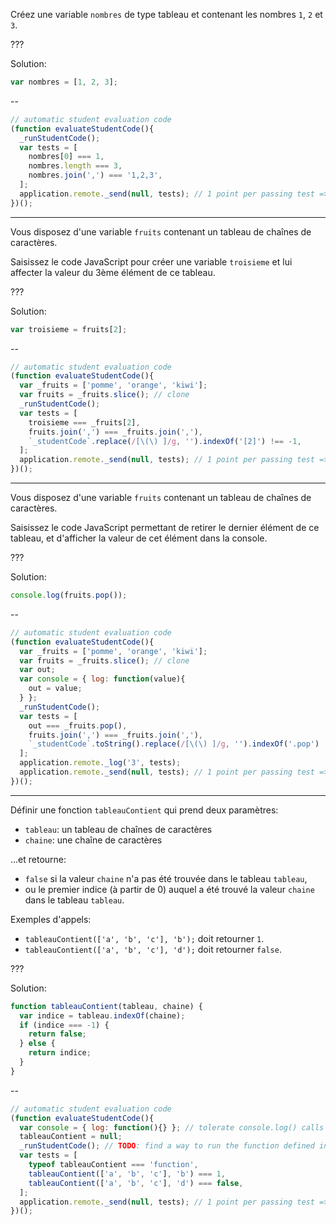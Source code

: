 Créez une variable `nombres` de type tableau et contenant les nombres `1`, `2` et `3`.

???

Solution:
```js
var nombres = [1, 2, 3];
```

--

```js
// automatic student evaluation code
(function evaluateStudentCode(){
  _runStudentCode();
  var tests = [
    nombres[0] === 1,
    nombres.length === 3,
    nombres.join(',') === '1,2,3',
  ];
  application.remote._send(null, tests); // 1 point per passing test => 3 pts per exercise
})();
```

---

Vous disposez d'une variable `fruits` contenant un tableau de chaînes de caractères.

Saisissez le code JavaScript pour créer une variable `troisieme` et lui affecter la valeur du 3ème élément de ce tableau.

???

Solution:
```js
var troisieme = fruits[2];
```

--

```js
// automatic student evaluation code
(function evaluateStudentCode(){
  var _fruits = ['pomme', 'orange', 'kiwi'];
  var fruits = _fruits.slice(); // clone
  _runStudentCode();
  var tests = [
    troisieme === _fruits[2],
    fruits.join(',') === _fruits.join(','),
    `_studentCode`.replace(/[\(\) ]/g, '').indexOf('[2]') !== -1,
  ];
  application.remote._send(null, tests); // 1 point per passing test => 3 pts per exercise
})();
```

---

Vous disposez d'une variable `fruits` contenant un tableau de chaînes de caractères.

Saisissez le code JavaScript permettant de retirer le dernier élément de ce tableau, et d'afficher la valeur de cet élément dans la console.

???

Solution:
```js
console.log(fruits.pop());
```

--

```js
// automatic student evaluation code
(function evaluateStudentCode(){
  var _fruits = ['pomme', 'orange', 'kiwi'];
  var fruits = _fruits.slice(); // clone
  var out;
  var console = { log: function(value){
    out = value;
  } };
  _runStudentCode();
  var tests = [
    out === _fruits.pop(),
    fruits.join(',') === _fruits.join(','),
    `_studentCode`.toString().replace(/[\(\) ]/g, '').indexOf('.pop') !== -1,
  ];
  application.remote._log('3', tests);
  application.remote._send(null, tests); // 1 point per passing test => 3 pts per exercise
})();
```

---

Définir une fonction `tableauContient` qui prend deux paramètres:
 - `tableau`: un tableau de chaînes de caractères
 - `chaine`: une chaîne de caractères

...et retourne:
 - `false` si la valeur `chaine` n'a pas été trouvée dans le tableau `tableau`,
 - ou le premier indice (à partir de 0) auquel a été trouvé la valeur `chaine` dans le tableau `tableau`.

Exemples d'appels:
 - `tableauContient(['a', 'b', 'c'], 'b');` doit retourner `1`.
 - `tableauContient(['a', 'b', 'c'], 'd');` doit retourner `false`.

???

Solution:
```js
function tableauContient(tableau, chaine) {
  var indice = tableau.indexOf(chaine);
  if (indice === -1) {
    return false;
  } else {
    return indice;
  }
}
```

--

```js
// automatic student evaluation code
(function evaluateStudentCode(){
  var console = { log: function(){} }; // tolerate console.log() calls
  tableauContient = null;
  _runStudentCode(); // TODO: find a way to run the function defined in that code
  var tests = [
    typeof tableauContient === 'function',
    tableauContient(['a', 'b', 'c'], 'b') === 1,
    tableauContient(['a', 'b', 'c'], 'd') === false,
  ];
  application.remote._send(null, tests); // 1 point per passing test => 3 pts per exercise
})();
```
